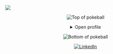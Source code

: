 [//]: # (https://gpvc.arturio.dev/austinae) 
[//]: # (Unfortunately arturio's repo, as seen above was archived and the link isn't working so I built my own "https://github.com/Austinae/github-profile-view-tracker")

![](https://komarev.com/ghpvc/?username=aliwert&style=for-the-badge&color=orange)

<div align="center">

![Top of pokeball](https://user-images.githubusercontent.com/44261381/209363264-ac854d3c-2cc2-44c4-928e-8a08d1013f46.png)

<details>
<summary>Open profile</summary>

[comment]: <> (View Counter)
<br>
<div>
  <div align=center>
      <img height="200" src="https://img.freepik.com/free-vector/hacker-operating-laptop-cartoon-icon-illustration-technology-icon-concept-isolated-flat-cartoon-style_138676-2387.jpg" alt="Avatar photo of Aliwert">
  </div>
  <div align=center>
      <a href="https://git.io/typing-svg"><img src="https://readme-typing-svg.demolab.com?font=VT323&size=35&duration=3500&pause=300&color=A89568&center=true&vCenter=true&width=500&lines=Hey%2C+I'm+Aliwert;Welcome+to+my+profile!;Description+of+myself%3A;Full+Stack+Developer;Professional Basketball Player;Professional Table Tennis Player;Piano Lover; Chess Lover" alt="Typing SVG" /></a>
  </div>
</div>

<details>
<summary>About me</summary>

[//]: # (You must have a lf before the markdown element when inside a block for it to work: https://stackoverflow.com/questions/29368902/how-can-i-wrap-my-markdown-in-an-html-div)

<div align="left">

```js
/**
 * Represents me.
 * @constructor
 * @param {string} city - Sivas, Turkey.
 * @param {string} languagues - English, Turkish.
 * @param {string} jobTitle - Full Stack Developer.
 * @param {string} specialization - Building full-fledged web applications.
 * @param {string} interests - AI, writing & problem-solving.
 * @param {string} hobbies - Basketball, reading, table tennis, swimming & playing music.
 * @param {string} approachable - Yes, to collaborate on exciting projects, don't hesitate to react out
 * @throws {Punch} To any and all bugs.
 * @returns {Object} Aliwert.
 */
```

</div>

</details>

<details>
<summary>Tools</summary>
<div>
  <p style="display: inline-block;" align="center">
    <kbd>
      <kbd>Programming Languages</kbd>
      <br>
      <br>
      <img width="30px" alt="python" title="python" src="https://cdn.jsdelivr.net/gh/devicons/devicon/icons/python/python-original.svg" /> 
      <img width="30px" alt="js" title="js" src="https://cdn.jsdelivr.net/gh/devicons/devicon/icons/javascript/javascript-original.svg" /> 
    </kbd>
    <kbd>
      <kbd>Back-end</kbd>
      <br>
      <br>
      <img width="30px" alt="RoR" title="RoR" src="https://cdn.jsdelivr.net/gh/devicons/devicon/icons/ruby/ruby-original.svg" />
      <img width="30px" alt="nodejs" title="nodejs" src="https://cdn.jsdelivr.net/gh/devicons/devicon/icons/nodejs/nodejs-original.svg" />
      <img width="30px" alt="expressjs" title="expressjs" src="https://cdn.simpleicons.org/express/white" />
    </kbd>
     <kbd>
      <kbd>Mobile</kbd>
      <br>
      <br>
      <img width="30px" alt="react  title="react native" src="https://cdn.jsdelivr.net/gh/devicons/devicon/icons/react/react-original.svg" />
    </kbd>
    <kbd>
      <kbd>Front-end</kbd>
      <br>
      <br>
      <img width="30px" alt="html5" title="html5" src="https://cdn.jsdelivr.net/gh/devicons/devicon/icons/html5/html5-original.svg" /> 
      <img width="30px" alt="css3" title="css3" src="https://cdn.jsdelivr.net/gh/devicons/devicon/icons/css3/css3-plain-wordmark.svg" /> 
      <img width="30px" alt="bootstrap" title="bootstrap" src="https://cdn.jsdelivr.net/gh/devicons/devicon/icons/bootstrap/bootstrap-plain.svg" /> 
      <img width="30px" alt="react" title="react" src="https://cdn.jsdelivr.net/gh/devicons/devicon/icons/react/react-original.svg" />
    </kbd>
    <kbd>
      <kbd>Database</kbd>
      <br>
      <br>
      <img width="30px" alt="mysql" title="mysql" src="https://cdn.jsdelivr.net/gh/devicons/devicon/icons/mysql/mysql-plain.svg" />
      <img width="30px" alt="postgresql" title="postgresql" src="https://cdn.jsdelivr.net/gh/devicons/devicon/icons/postgresql/postgresql-original.svg" />
      <img width="30px" alt="mongodb" title="mongodb" src="https://cdn.jsdelivr.net/gh/devicons/devicon/icons/mongodb/mongodb-plain.svg" />
    </kbd>
    <br>
    <br>
    <kbd>
      <kbd>VCS & Devops</kbd>
      <br>
      <br>
      <img width="30px" alt="git" title="git" src="https://cdn.jsdelivr.net/gh/devicons/devicon/icons/git/git-plain.svg" />
    </kbd>
    <kbd>
      <kbd>CLI</kbd>
      <br>
      <br>
      <img width="30px" alt="bash" title="bash" src="https://cdn.simpleicons.org/gnubash/white" />
    </kbd>
    <kbd>
      <kbd>Tools</kbd>
      <br>
      <br>
      <img width="30px" alt="vim" title="vim" src="https://cdn.jsdelivr.net/gh/devicons/devicon/icons/vim/vim-original.svg" />
      <img width="30px" alt="vscode" title="vscode" src="https://cdn.jsdelivr.net/gh/devicons/devicon/icons/vscode/vscode-original.svg" />
      <img width="30px" alt="sublime" title="sublime" src="https://upload.wikimedia.org/wikipedia/en/d/d2/Sublime_Text_3_logo.png" />
      <img width="30px" alt="jupyter" title="jupyter" src="https://cdn.jsdelivr.net/gh/devicons/devicon/icons/jupyter/jupyter-original.svg" />
      <img width="30px" alt="pycharm" title="pycharm" src="https://cdn.jsdelivr.net/gh/devicons/devicon/icons/pycharm/pycharm-original.svg" />
      <img width="30px" alt="rubymine" title="rubymine" src="https://cdn.jsdelivr.net/gh/devicons/devicon/icons/rubymine/rubymine-original.svg" />
      <img width="30px" alt="intellij" title="intellij" src="https://cdn.jsdelivr.net/gh/devicons/devicon/icons/intellij/intellij-original.svg" />
      <img width="30px" alt="android studio" title="android studio" src="https://cdn.jsdelivr.net/gh/devicons/devicon/icons/androidstudio/androidstudio-original.svg" />
      <img width="30px" alt="photoshop" title="photoshop" src="https://cdn.jsdelivr.net/gh/devicons/devicon/icons/photoshop/photoshop-plain.svg" />
  </kbd>
  </p>
</div>
</details>

<details>
  <summary>Quote</summary>
  <br>
  A quote that resonates with me is...
  <blockquote>
    “Learn from yesterday, live for today, hope for tomorrow. The important thing is not to stop questioning.”
    <br><strong>Albert Einstein"</strong>
  </blockquote>
</details>

<details>
  <summary>Free DOSE hit</summary>
  <br>
  <small><i>DOSE (dopamine, oxytocin, serotonin & endorphin), refresh page if dose was ineffective.</i></small>
  <br>
  <div align="center"><img src="https://readme-jokes.vercel.app/api?theme=monokai" alt="Jokes Card" /></div>
</details>

<details>
<summary>What can I do for you?</summary>
<table style="border: none">
  <tr>
  <td width="50%" valign="top">

[//]: # (Fighting against markdown and blocks isn't easy, indentation is catastrophic)

## Let's Work on Your Project Together!

If you have any questions about web development, writing mistake-free documentation, feel free to, I won't bite, I'll promise.

  </td>
  <td width="50%" valign="top">

## It's not perfect, isn't it?

**<img alt="Feedback" src="https://img.shields.io/badge/Ask%20me-anything-1abc9c.svg">**

<blockquote>“I think it’s very important to have a feedback loop, where you’re constantly thinking about what you’ve done and how you could be doing it better.”
<br><strong>– Elon Musk</strong></blockquote>

  </td>
  </tr>
</table>
</details>

</details>

![Bottom of pokeball](https://user-images.githubusercontent.com/44261381/209363271-905d2a5e-8a18-44c0-a450-45dddd4d5036.png)

<div align=center>
  <a href="https://www.linkedin.com/in/alimerterdogan/"><img src="https://img.shields.io/static/v1?style=for-the-badge&message=LinkedIn&color=0A66C2&logo=LinkedIn&logoColor=FFFFFF&label=" alt="LinkedIn" /></a>

</div>
